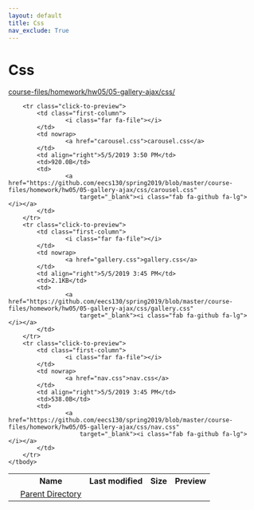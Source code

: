 ```yaml
---
layout: default
title: Css
nav_exclude: True
---
```


# Css

[course-files/homework/hw05/05-gallery-ajax/css/](.)

<table class="tbl-files">
    <tbody>
        <tr>
            <th valign="top"></th>
            <th>Name</th>
            <th>Last modified</th>
            <th>Size</th>
            <th>Preview</th>
        </tr>
        <tr>
            <td valign="top">
                <i class="fa fa-folder-open"></i>
            </td>
            <td><a href="../">Parent Directory</a></td>
            <td>&nbsp;</td>
            <td>&nbsp;</td>
            <td>&nbsp;</td>
        </tr>

        <tr class="click-to-preview">
            <td class="first-column">
                    <i class="far fa-file"></i>
            </td>
            <td nowrap>
                    <a href="carousel.css">carousel.css</a>
            </td>
            <td align="right">5/5/2019 3:50 PM</td>
            <td>920.0B</td>
            <td>
                    <a href="https://github.com/eecs130/spring2019/blob/master/course-files/homework/hw05/05-gallery-ajax/css/carousel.css"
                        target="_blank"><i class="fab fa-github fa-lg"></i></a>
            </td>
        </tr>
        <tr class="click-to-preview">
            <td class="first-column">
                    <i class="far fa-file"></i>
            </td>
            <td nowrap>
                    <a href="gallery.css">gallery.css</a>
            </td>
            <td align="right">5/5/2019 3:45 PM</td>
            <td>2.1KB</td>
            <td>
                    <a href="https://github.com/eecs130/spring2019/blob/master/course-files/homework/hw05/05-gallery-ajax/css/gallery.css"
                        target="_blank"><i class="fab fa-github fa-lg"></i></a>
            </td>
        </tr>
        <tr class="click-to-preview">
            <td class="first-column">
                    <i class="far fa-file"></i>
            </td>
            <td nowrap>
                    <a href="nav.css">nav.css</a>
            </td>
            <td align="right">5/5/2019 3:45 PM</td>
            <td>538.0B</td>
            <td>
                    <a href="https://github.com/eecs130/spring2019/blob/master/course-files/homework/hw05/05-gallery-ajax/css/nav.css"
                        target="_blank"><i class="fab fa-github fa-lg"></i></a>
            </td>
        </tr>
    </tbody>
</table>

